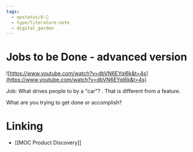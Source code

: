 ```yaml
---
tags:
  - epstatus/0-🌰
  - type/literature-note
  - digital_garden
---
```

# Jobs to be Done - advanced version
![https://www.youtube.com/watch?v=dbVN6EYql6k&t=4s](https://www.youtube.com/watch?v=dbVN6EYql6k&t=4s)


Job: What drives people to by a "car"? . That is different from a feature.

What are you trying to get done or accomplish?



# Linking
+ [[MOC Product Discovery]]

